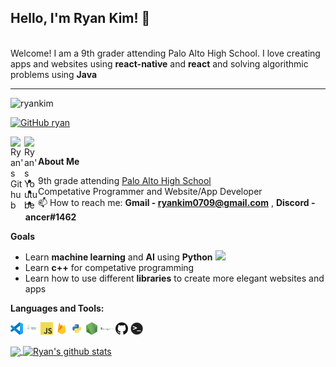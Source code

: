 ## Hello, I'm Ryan Kim! 👋
<br/>
Welcome! I am a 9th grader attending Palo Alto High School. I love creating apps and websites using <strong>react-native</strong> and <strong>react</strong> and solving algorithmic problems using <strong>Java</strong>

---

<p align="left"> <img src="https://komarev.com/ghpvc/?username=ryankim0709&label=Views&color=blue&style=plastic" alt="ryankim" /> </p>

[![GitHub ryan](https://img.shields.io/github/followers/ryankim0709?label=follow&style=social)](https://github.com/ryankim0709)

<a href="https://github.com/ryankim0709" target = "_blank">
  <img align="left" alt="Ryan's Github" width="22px" src="https://cdn.jsdelivr.net/npm/simple-icons@v3/icons/github.svg" />
</a>
<!-- <a href="https://instagram.com/ryankim0709/">
  <img align="left" alt="Ryan's Instagram" width="22px" src="https://cdn.jsdelivr.net/npm/simple-icons@v3/icons/instagram.svg" />
</a> -->
<!-- <a href="https://www.facebook.com/">
  <img align="left" alt="Ryan's Facebook" width="22px" src="https://cdn.jsdelivr.net/npm/simple-icons@v3/icons/facebook.svg" />
</a> -->
<a href="https://www.youtube.com/channel/UCqidHmW4tnCELDMTbChX2Hg">
  <img align="left" alt="Ryan's Youtube" width="22px" src="https://cdn.jsdelivr.net/npm/simple-icons@v3/icons/youtube.svg" />
</a>

<br/>

**About Me**
- 9th grade attending [Palo Alto High School](https://www.paly.net/)
- Competative Programmer and Website/App Developer
- 📫 How to reach me: **Gmail - ryankim0709@gmail.com** , **Discord - ancer#1462**

**Goals**
- Learn **machine learning** and **AI** using **Python** <img height = "15px" src ="https://user-images.githubusercontent.com/80545744/148113414-9cfd9dd4-a957-4619-8601-5daea1088f86.png"/>
- Learn **c++** for competative programming
- Learn how to use different **libraries** to create more elegant websites and apps


**Languages and Tools:**  

<code><img height="20" src="https://raw.githubusercontent.com/github/explore/80688e429a7d4ef2fca1e82350fe8e3517d3494d/topics/visual-studio-code/visual-studio-code.png"></code>
<code><img height="20" src="https://raw.githubusercontent.com/github/explore/80688e429a7d4ef2fca1e82350fe8e3517d3494d/topics/java/java.png"></code>
<code><img height="20" src="https://raw.githubusercontent.com/github/explore/80688e429a7d4ef2fca1e82350fe8e3517d3494d/topics/javascript/javascript.png"></code>
<code><img height="20" src="https://raw.githubusercontent.com/github/explore/e94815998e4e0713912fed477a1f346ec04c3da2/topics/firebase/firebase.png"></code>
<code><img height="20" src="https://raw.githubusercontent.com/github/explore/80688e429a7d4ef2fca1e82350fe8e3517d3494d/topics/python/python.png"></code>
<code><img height="20" src="https://raw.githubusercontent.com/github/explore/80688e429a7d4ef2fca1e82350fe8e3517d3494d/topics/nodejs/nodejs.png"></code>
<code><img height="20" src="https://raw.githubusercontent.com/github/explore/80688e429a7d4ef2fca1e82350fe8e3517d3494d/topics/mongodb/mongodb.png"></code>
<code><img height="20" src="https://raw.githubusercontent.com/github/explore/78df643247d429f6cc873026c0622819ad797942/topics/github/github.png"></code>
<code><img height="20" src="https://raw.githubusercontent.com/github/explore/80688e429a7d4ef2fca1e82350fe8e3517d3494d/topics/terminal/terminal.png"></code>
 
<a href="https://github.com/ryankim0709">
  <img align="center" src="https://github-readme-stats.vercel.app/api/top-langs/?username=ryankim0709&theme=light&hide_langs_below=1" />
</a>
<a href="https://github.com/ryankim0709">
 <img align="center" src="https://github-readme-stats.vercel.app/api?username=ryankim0709&show_icons=true&theme=light&line_height=27" alt="Ryan's github stats"/>
</a>

